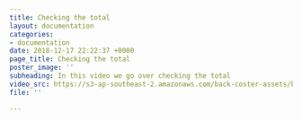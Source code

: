 ```yaml
---
title: Checking the total
layout: documentation
categories:
- documentation
date: 2018-12-17 22:22:37 +0000
page_title: Checking the total
poster_image: ''
subheading: In this video we go over checking the total
video_src: https://s3-ap-southeast-2.amazonaws.com/back-coster-assets/bp-training-videos/Checking+the+total.mp4
file: ''

---
```

